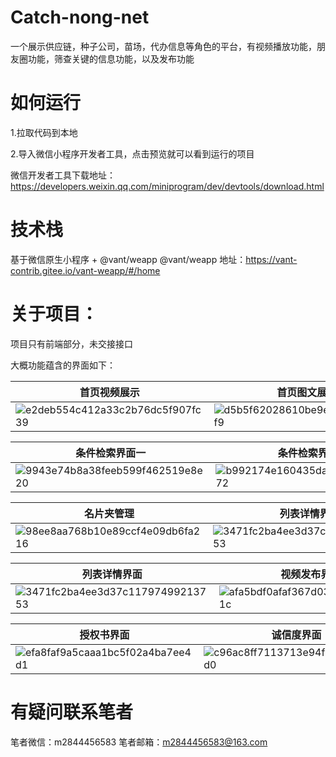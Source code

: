 # Catch-nong-net
一个展示供应链，种子公司，苗场，代办信息等角色的平台，有视频播放功能，朋友圈功能，筛查关键的信息功能，以及发布功能

# 如何运行

1.拉取代码到本地

2.导入微信小程序开发者工具，点击预览就可以看到运行的项目

微信开发者工具下载地址：https://developers.weixin.qq.com/miniprogram/dev/devtools/download.html

# 技术栈
基于微信原生小程序 + @vant/weapp
@vant/weapp 地址：https://vant-contrib.gitee.io/vant-weapp/#/home

# 关于项目：
项目只有前端部分，未交接接口

大概功能蕴含的界面如下：

| 首页视频展示 | 首页图文展示 | 协议勾选界面 | 注册界面 
| --- | --- | --- | --- |
| ![e2deb554c412a33c2b76dc5f907fc39](https://user-images.githubusercontent.com/97692288/231343767-4633ac94-1bf8-4cc1-ad6a-f84566fd6bfe.jpg) | ![d5b5f62028610be9eac9f549741f3f9](https://user-images.githubusercontent.com/97692288/231343796-e36e7f41-279f-4eae-b007-a4c165677f87.jpg) | ![fe1d994fe74a25b5dfd6ce7279818e8](https://user-images.githubusercontent.com/97692288/231348728-75a84a39-8d41-4f29-b8e6-d63a8349b0dd.jpg)|![a15220e29f3ef7b7248ea78c76a6b72](https://user-images.githubusercontent.com/97692288/231348768-01c19f4f-a209-4e46-8137-0e5e295eed2f.jpg) |

| 条件检索界面一 | 条件检索界面二 | 名片夹管理 | 列表详情界面 |
| --- | --- | --- | --- |
| ![9943e74b8a38feeb599f462519e8e20](https://user-images.githubusercontent.com/97692288/231348949-f6e73f13-0554-4f74-b84c-ad9a019e2c32.jpg) | ![b992174e160435dadb969ab43f14772](https://user-images.githubusercontent.com/97692288/231348997-27bedcc1-de1e-43fe-8415-43cfcb468873.jpg) | ![98ee8aa768b10e89ccf4e09db6fa216](https://user-images.githubusercontent.com/97692288/231349255-b26fc99a-dfd2-41fe-abec-4fec599a2011.jpg)| ![3471fc2ba4ee3d37c11797499213753](https://user-images.githubusercontent.com/97692288/231349330-ac563372-433c-43ae-adda-8ef0a793c8cc.jpg)|

| 名片夹管理 | 列表详情界面 | 列表界面 |图片发布界面 |
| --- | --- | --- | --- |
| ![98ee8aa768b10e89ccf4e09db6fa216](https://user-images.githubusercontent.com/97692288/231349255-b26fc99a-dfd2-41fe-abec-4fec599a2011.jpg)| ![3471fc2ba4ee3d37c11797499213753](https://user-images.githubusercontent.com/97692288/231349330-ac563372-433c-43ae-adda-8ef0a793c8cc.jpg)| ![0d85b91b196429d3dccbadf531b8159](https://user-images.githubusercontent.com/97692288/231349389-c032798d-5de7-41d8-b5bf-229964eff34f.jpg)|![98ee8aa768b10e89ccf4e09db6fa216](https://user-images.githubusercontent.com/97692288/231349255-b26fc99a-dfd2-41fe-abec-4fec599a2011.jpg)|

|  列表详情界面 | 视频发布界面 | 我的授权列表 | 我要授权列表 |
| --- | --- | --- | --- |
| ![3471fc2ba4ee3d37c11797499213753](https://user-images.githubusercontent.com/97692288/231349330-ac563372-433c-43ae-adda-8ef0a793c8cc.jpg)| ![afa5bdf0afaf367d0374d8a9875841c](https://user-images.githubusercontent.com/97692288/231349791-1855dd44-0d1c-4f60-a6f9-d7c825f44fea.jpg)|![cd567023b3ffbee90dd33632f84b134](https://user-images.githubusercontent.com/97692288/231350985-4d3fe752-0b6f-4104-8d97-f6d6b3aa214c.jpg)|![9e71d0ac04aae8d2243af5c259ae30c](https://user-images.githubusercontent.com/97692288/231351188-6475e697-5de9-4f4a-9b42-b92297ccdbca.jpg)|

|  授权书界面 |诚信度界面 | 实力界面 | 修改信息界面 |
| --- | --- | --- | --- |
|![efa8faf9a5caaa1bc5f02a4ba7ee4d1](https://user-images.githubusercontent.com/97692288/231351160-7722cdf1-1631-4b56-beb5-d186f1d12247.jpg)|![c96ac8ff7113713e94f4e802f1771d0](https://user-images.githubusercontent.com/97692288/231351370-9e78555c-239e-4e92-8bdf-a744335875b3.jpg)|![d294595822e0ac0ee1d697eec8e0e0d](https://user-images.githubusercontent.com/97692288/231351434-3a609e45-6af9-42fd-b460-d4795b998f41.jpg)|![dfde46d5a4474f15277d15a2e9bf224](https://user-images.githubusercontent.com/97692288/231351339-905cbe2a-fe69-402a-a663-63709baa55d6.jpg)|

# 有疑问联系笔者
笔者微信：m2844456583
笔者邮箱：m2844456583@163.com




